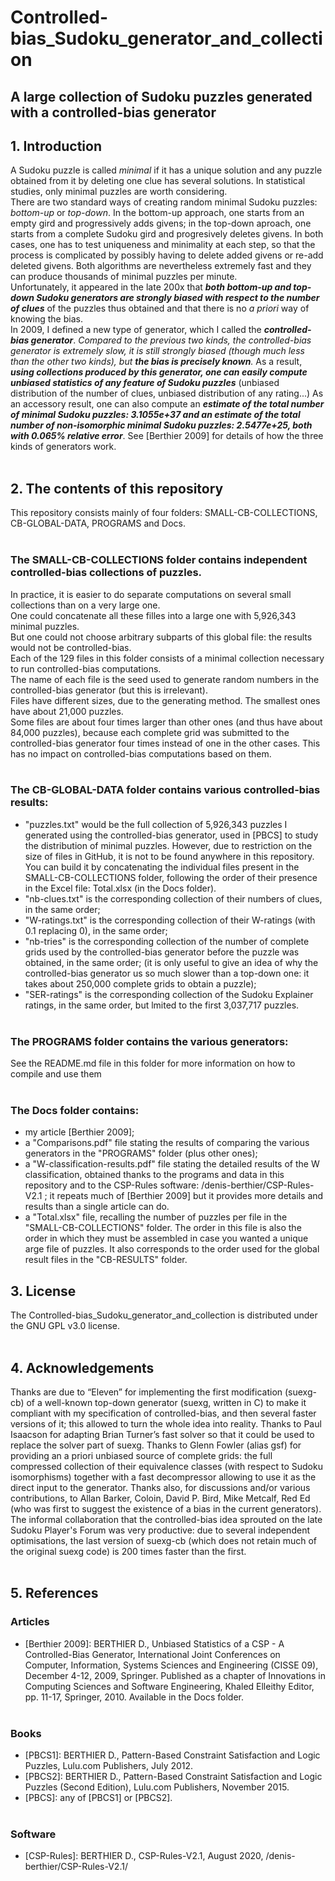 # Controlled-bias_Sudoku_generator_and_collection
 
## A large collection of Sudoku puzzles generated with a controlled-bias generator</b>



## 1. Introduction<br>
A Sudoku puzzle is called _minimal_ if it has a unique solution and any puzzle obtained from it by deleting one clue has several solutions. In statistical studies, only minimal puzzles are worth considering.<br>
There are two standard ways of creating random minimal Sudoku puzzles: _bottom-up_ or _top-down_. In the bottom-up approach, one starts from an empty gird and progressively adds givens; in the top-down aproach, one starts from a complete Sudoku gird and progresively deletes givens. In both cases, one has to test uniqueness and minimality at each step, so that the process is complicated by possibly having to delete added givens or re-add deleted givens. Both algorithms are nevertheless extremely fast and they can produce thousands of minimal puzzles per minute.<br>
Unfortunately, it appeared in the late 200x that **_both bottom-up and top-down Sudoku generators are strongly biased with respect to the number of clues_** of the puzzles thus obtained and that there is no _a priori_ way of knowing the bias. <br>
In 2009, I defined a new type of generator, which I called the **_controlled-bias generator_**. _Compared to the previous two kinds, the controlled-bias generator is extremely slow, it is still strongly biased (though much less than the other two kinds), but **the bias is precisely known**._ As a result, **_using collections produced by this generator, one can easily compute unbiased statistics of any feature of Sudoku puzzles_** (unbiased distribution of the number of clues, unbiased distribution of any rating...) As an accessory result, one can also compute an **_estimate of the total number of minimal Sudoku puzzles: 3.1055e+37 and an estimate of the total number of non-isomorphic minimal Sudoku puzzles: 2.5477e+25, both with 0.065% relative error_**. See [Berthier 2009] for details of how the three kinds of  generators work. <br><br>


## 2. The contents of this repository<br>
This repository consists mainly of four folders: SMALL-CB-COLLECTIONS, CB-GLOBAL-DATA,  PROGRAMS and Docs.<br><br>

### The SMALL-CB-COLLECTIONS folder contains independent controlled-bias collections of puzzles.<br>
In practice, it is easier to do separate computations on several small collections than on a very large one.<br>
One could concatenate all these filles into a large one with 5,926,343 minimal puzzles.<br>
But one could not choose arbitrary subparts of this global file: the results would not be controlled-bias.<br>
Each of the 129 files in this folder consists of a minimal collection necessary to run controlled-bias computations.<br>
The name of each file is the seed used to generate random numbers in the controlled-bias generator (but this is irrelevant).<br>
Files have different sizes, due to the generating method. The smallest ones have about 21,000 puzzles.<br>
Some files are about four times larger than other ones (and thus have about 84,000 puzzles), because each complete grid was submitted to the controlled-bias generator four times instead of one in the other cases. This has no impact on controlled-bias computations based on them.<br><br>

### The CB-GLOBAL-DATA folder contains various controlled-bias results:<br>
* "puzzles.txt" would be the full collection of 5,926,343 puzzles I generated using the controlled-bias generator, used in [PBCS] to study the distribution of minimal puzzles. However, due to restriction on the size of files in GitHub, it is not to be found anywhere in this repository. You can build it by concatenating the individual files present in the SMALL-CB-COLLECTIONS folder, following the order of their presence in the Excel file: Total.xlsx (in the Docs folder).<br>
* "nb-clues.txt" is the corresponding collection of their numbers of clues, in the same order;<br>
* "W-ratings.txt" is the corresponding collection of their W-ratings (with 0.1 replacing 0), in the same order;<br>
* "nb-tries" is the corresponding collection of the number of complete grids used by the controlled-bias generator before the puzzle was obtained, in the same order; (it is only useful to give an idea of why the controlled-bias generator us so much slower than a top-down one: it takes about 250,000 complete grids to obtain a puzzle);<br>
* "SER-ratings" is the corresponding collection of the Sudoku Explainer ratings, in the same order, but lmited to the first 3,037,717 puzzles.
<br><br>


### The PROGRAMS folder contains the various generators:<br>
See the README.md file in this folder for more information on how to compile and use them <br><br>


### The Docs folder contains:
* my article [Berthier 2009];
* a "Comparisons.pdf" file stating the results of comparing the various generators in the "PROGRAMS" folder (plus other ones);
* a "W-classification-results.pdf" file stating the detailed results of the W classification, obtained thanks to the programs and data in this repository and to the CSP-Rules software: /denis-berthier/CSP-Rules-V2.1 ; it repeats much of [Berthier 2009] but it provides more details and results than a single article can do.
* a "Total.xlsx" file, recalling the number of puzzles per file in the "SMALL-CB-COLLECTIONS" folder. The order in this file is also the order in which they must be assembled in case you wanted a unique arge file of puzzles. It also corresponds to the order used for the global result files in the "CB-RESULTS" folder.



## 3. License<br>
The Controlled-bias_Sudoku_generator_and_collection is distributed under the GNU GPL v3.0 license.<br><br>


## 4. Acknowledgements<br>
Thanks are due to “Eleven” for implementing the first modification (suexg-cb) of a well-known top-down generator (suexg, written in C) to make it compliant with my specification of controlled-bias, and then several faster versions of it; this allowed to turn the whole idea into reality. Thanks to Paul Isaacson for adapting Brian Turner’s fast solver so that it could be used to replace the solver part of suexg. Thanks to Glenn Fowler (alias gsf) for providing an a priori unbiased source of complete grids: the full compressed collection of their equivalence classes (with respect to Sudoku isomorphisms) together with a fast decompressor allowing to use it as the direct input to the generator. Thanks also, for discussions and/or various contributions, to Allan Barker, Coloin, David P. Bird, Mike Metcalf, Red Ed (who was first to suggest the existence of a bias in the current generators). The informal collaboration that the controlled-bias idea sprouted on the late Sudoku Player's Forum was very productive: due to several independent optimisations, the last version of suexg-cb (which does not retain much of the original suexg code) is 200 times faster than the first.<br><br>


## 5. References<br>
### Articles<br>
* [Berthier 2009]: BERTHIER D., Unbiased Statistics of a CSP - A Controlled-Bias Generator, International Joint Conferences on Computer, Information, Systems Sciences and Engineering (CISSE 09), December 4-12, 2009, Springer. Published as a chapter of Innovations in Computing Sciences and Software Engineering, Khaled Elleithy Editor, pp. 11-17, Springer, 2010. Available in the Docs folder.<br><br>

### Books<br>
* [PBCS1]: BERTHIER D., Pattern-Based Constraint Satisfaction and Logic Puzzles, Lulu.com Publishers, July 2012.<br>
* [PBCS2]: BERTHIER D., Pattern-Based Constraint Satisfaction and Logic Puzzles (Second Edition), Lulu.com Publishers, November 2015.<br>
* [PBCS]: any of [PBCS1] or [PBCS2].<br><br>

### Software<br>
* [CSP-Rules]: BERTHIER D., CSP-Rules-V2.1, August 2020, /denis-berthier/CSP-Rules-V2.1/ <br>
